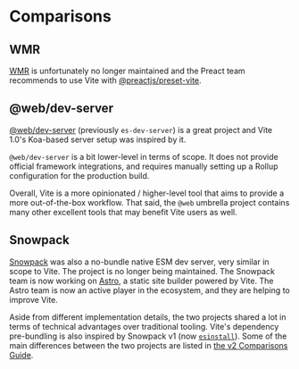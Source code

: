 # Comparisons

## WMR

[WMR](https://github.com/preactjs/wmr) is unfortunately no longer maintained and the Preact team recommends to use Vite with [@preactjs/preset-vite](https://github.com/preactjs/preset-vite).

## @web/dev-server

[@web/dev-server](https://modern-web.dev/docs/dev-server/overview/) (previously `es-dev-server`) is a great project and Vite 1.0's Koa-based server setup was inspired by it.

`@web/dev-server` is a bit lower-level in terms of scope. It does not provide official framework integrations, and requires manually setting up a Rollup configuration for the production build.

Overall, Vite is a more opinionated / higher-level tool that aims to provide a more out-of-the-box workflow. That said, the `@web` umbrella project contains many other excellent tools that may benefit Vite users as well.

## Snowpack

[Snowpack](https://www.snowpack.dev/) was also a no-bundle native ESM dev server, very similar in scope to Vite. The project is no longer being maintained. The Snowpack team is now working on [Astro](https://astro.build/), a static site builder powered by Vite. The Astro team is now an active player in the ecosystem, and they are helping to improve Vite.

Aside from different implementation details, the two projects shared a lot in terms of technical advantages over traditional tooling. Vite's dependency pre-bundling is also inspired by Snowpack v1 (now [`esinstall`](https://github.com/snowpackjs/snowpack/tree/main/esinstall)). Some of the main differences between the two projects are listed in [the v2 Comparisons Guide](https://v2.vitejs.dev/guide/comparisons).
